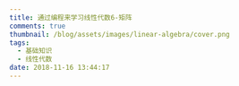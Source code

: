 ```yaml
---
title: 通过编程来学习线性代数6-矩阵
comments: true
thumbnail: /blog/assets/images/linear-algebra/cover.png
tags:
  - 基础知识
  - 线性代数
date: 2018-11-16 13:44:17
---
```

